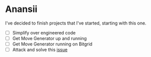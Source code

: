 # Anansii
I've decided to finish projects that I've started, starting with this one.

- [ ] Simplify over engineered code
- [ ] Get Move Generator up and running
- [ ] Get Move Generator running on Bitgrid
- [ ] Attack and solve this [issue](https://github.com/pashneal/anansii/issues/1)
